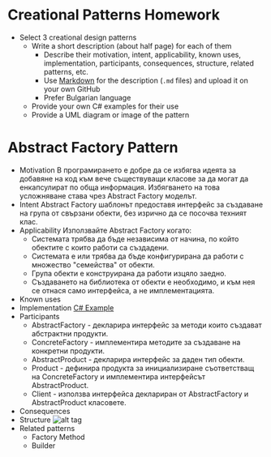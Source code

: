 # Creational Patterns Homework

*   Select 3 creational design patterns
    *   Write a short description (about half page) for each of them
        *   Describe their motivation, intent, applicability, known uses, implementation, participants, consequences, structure, related patterns, etc.
        *   Use [Markdown](https://help.github.com/articles/github-flavored-markdown/) for the description (`.md` files) and upload it on your own GitHub
        *   Prefer Bulgarian language
    *   Provide your own C# examples for their use
    *   Provide a UML diagram or image of the pattern

# Abstract Factory Pattern

  *   Motivation
      В програмирането е добре да се избягва идеята за добавяне на код към вече съществуващи класове за да могат да енкапсулират по обща информация. Избягването на това усложняване става чрез Abstract Factory моделът.
  *   Intent
      Abstract Factory шаблонът предоставя интерфейс за създаване на група от свързани обекти, без изрично да се посочва техният  клас.
  *   Applicability
      Използвайте Abstract Factory когато:
      *   Системата трябва да бъде независима от начина, по който обектите с които работи са създадени.
      *   Системата е или трябва да бъде конфигурирана да работи с множество "семейства" от обекти.
      *   Група обекти е конструирана да работи изцяло заедно.
      *   Създаването на библиотека от обекти е необходимо, и към нея се отнася само интерфейса, а не имплементацията.
  *   Known uses
  *   Implementation
      [C# Example](https://githubrepositoryMyExample)
  *   Participants
      *   AbstractFactory - декларира интерфейс за методи които създават абстрактни продукти.
      *   ConcreteFactory - имплементира методите за създаване на конкретни продукти.
      *   AbstractProduct - декларира интерфейс за даден тип обекти.
      *   Product - дефинира продукта за инициализиране съответстващ на ConcreteFactory и имплементира интерфейсът AbstractProduct.
      *   Client - използва интерфейса деклариран от AbstractFactory и AbstractProduct класовете.
  *   Consequences
  *   Structure
      ![alt tag](http://www.oodesign.com/images/creational/abstract-factory-pattern.png)
  *   Related patterns
      *   Factory Method
      *   Builder
